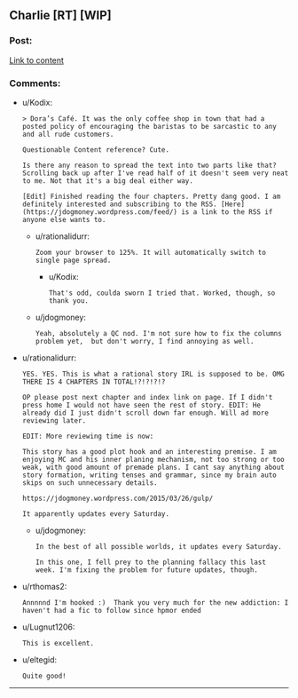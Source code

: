 ## Charlie [RT] [WIP]

### Post:

[Link to content](https://jdogmoney.wordpress.com/2015/03/28/chapter-one/)

### Comments:

- u/Kodix:
  ```
  > Dora’s Café. It was the only coffee shop in town that had a posted policy of encouraging the baristas to be sarcastic to any and all rude customers. 

  Questionable Content reference? Cute.

  Is there any reason to spread the text into two parts like that? Scrolling back up after I've read half of it doesn't seem very neat to me. Not that it's a big deal either way.

  [Edit] Finished reading the four chapters. Pretty dang good. I am definitely interested and subscribing to the RSS. [Here](https://jdogmoney.wordpress.com/feed/) is a link to the RSS if anyone else wants to.
  ```

  - u/rationalidurr:
    ```
    Zoom your browser to 125%. It will automatically switch to single page spread.
    ```

    - u/Kodix:
      ```
      That's odd, coulda sworn I tried that. Worked, though, so thank you.
      ```

  - u/jdogmoney:
    ```
    Yeah, absolutely a QC nod. I'm not sure how to fix the columns problem yet,  but don't worry, I find annoying as well.
    ```

- u/rationalidurr:
  ```
  YES. YES. This is what a rational story IRL is supposed to be. OMG THERE IS 4 CHAPTERS IN TOTAL!?!?!?!?

  OP please post next chapter and index link on page. If I didn't press home I would not have seen the rest of story. EDIT: He already did I just didn't scroll down far enough. Will ad more reviewing later. 

  EDIT: More reviewing time is now:

  This story has a good plot hook and an interesting premise. I am enjoying MC and his inner planing mechanism, not too strong or too weak, with good amount of premade plans. I cant say anything about story formation, writing tenses and grammar, since my brain auto skips on such unnecessary details.

  https://jdogmoney.wordpress.com/2015/03/26/gulp/

  It apparently updates every Saturday.
  ```

  - u/jdogmoney:
    ```
    In the best of all possible worlds, it updates every Saturday.

    In this one, I fell prey to the planning fallacy this last week. I'm fixing the problem for future updates, though.
    ```

- u/rthomas2:
  ```
  Annnnnd I'm hooked :)  Thank you very much for the new addiction: I haven't had a fic to follow since hpmor ended
  ```

- u/Lugnut1206:
  ```
  This is excellent.
  ```

- u/eltegid:
  ```
  Quite good!
  ```

---

